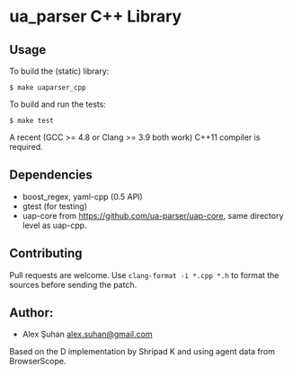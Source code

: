 ua_parser C++ Library
=====================

Usage
-----

To build the (static) library:

    $ make uaparser_cpp

To build and run the tests:

    $ make test

A recent (GCC >= 4.8 or Clang >= 3.9 both work) C++11 compiler is required.

Dependencies
------------

* boost_regex, yaml-cpp (0.5 API)
* gtest (for testing)
* uap-core from https://github.com/ua-parser/uap-core, same directory level as uap-cpp.

Contributing
------------

Pull requests are welcome. Use `clang-format -i *.cpp *.h` to format the sources before sending the patch.

Author:
-------

  * Alex Şuhan <alex.suhan@gmail.com>

  Based on the D implementation by Shripad K and using agent data from BrowserScope.
